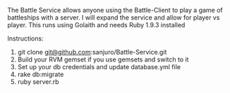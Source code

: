The Battle Service allows anyone using the Battle-Client to play a game of battleships with a server. I will
expand the service and allow for player vs player. This runs using Golaith and needs Ruby 1.9.3 installed

Instructions:

1. git clone git@github.com:sanjuro/Battle-Service.git
2. Build your RVM gemset if you use gemsets and switch to it
3. Set up your db credentials and update database.yml file
4. rake db:migrate
5. ruby server.rb